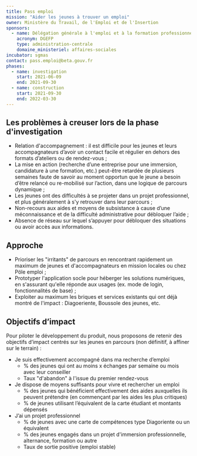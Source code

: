 ```yaml
---
title: Pass emploi
mission: "Aider les jeunes à trouver un emploi"
owner: Ministère du Travail, de l'Emploi et de l'Insertion
sponsors:
  - name: Délégation générale à l'emploi et à la formation professionnelle
    acronym: DGEFP
    type: administration-centrale
    domaine_ministeriel: affaires-sociales
incubator: sgmas
contact: pass.emploi@beta.gouv.fr
phases:
  - name: investigation
    start: 2021-06-09
    end: 2021-09-30
  - name: construction 
    start: 2021-09-30
    end: 2022-03-30
---
```


## Les problèmes à creuser lors de la phase d'investigation 

- Relation d'accompagnement : il est difficile pour les jeunes et leurs accompagnateurs d’avoir un contact facile et régulier en dehors des formats d’ateliers ou de rendez-vous ;
- La mise en action (recherche d’une entreprise pour une immersion, candidature à une formation, etc.) peut-être retardée de plusieurs semaines faute de savoir au moment opportun que le jeune a besoin d’être relancé ou re-mobilisé sur l’action, dans une logique de parcours dynamique ;
- Les jeunes ont des difficultés à se projeter dans un projet professionnel, et plus généralement à s'y retrouver dans leur parcours ; 
- Non-recours aux aides et moyens de subsistance à cause d’une méconnaissance et de la difficulté administrative pour débloquer l’aide ;
- Absence de réseau sur lequel s’appuyer pour débloquer des situations ou avoir accès aux informations.

## Approche 
- Prioriser les "irritants" de parcours en rencontrant rapidement un maximum de jeunes et d'accompagnateurs en mission locales ou chez Pöle emploi ; 
- Prototyper l'application socle pour héberger les solutions numériques, en s'assurant qu'elle réponde aux usages (ex. mode de login, fonctionnalités de base) ; 
- Exploiter au maximum les briques et services existants qui ont déjà montré de l'impact : Diagoeriente, Boussole des jeunes, etc.


## Objectifs d’impact 
Pour piloter le développement du produit, nous proposons de retenir des objectifs d’impact centrés sur les jeunes en parcours (non définitif, à affiner sur le terrain) : 

- Je suis effectivement accompagné dans ma recherche d’emploi 
  - % des jeunes qui ont au moins x échanges par semaine ou mois avec leur conseiller
  - Taux "d'abandon" à l'issue du premier rendez-vous
- Je dispose de moyens suffisants pour vivre et rechercher un emploi 
  - % des jeunes qui bénéficient effectivement des aides auxquelles ils peuvent prétendre (en commençant par les aides les plus critiques) 
  - % de jeunes utilisant l’équivalent de la carte étudiant et montants dépensés
- J’ai un projet professionnel 
  - % de jeunes avec une carte de compétences type Diagoriente ou un équivalent 
  - % des jeunes engagés dans un projet d'immersion professionnelle, alternance, formation ou autre
  - Taux de sortie positive (emploi stable)
